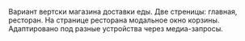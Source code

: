 Вариант вертски магазина доставки еды. Две стреницы: главная, ресторан. На странице ресторана модальное окно корзины.
Адаптировано под разные устройства через медиа-запросы.

